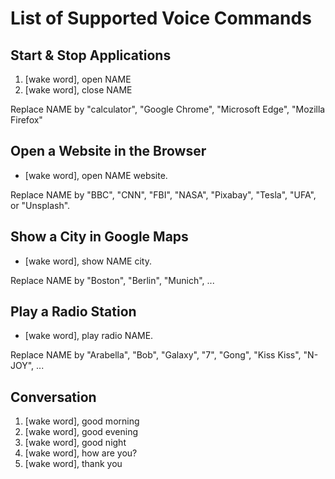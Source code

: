List of Supported Voice Commands
================================

Start & Stop Applications
-------------------------
1. [wake word], open NAME
2. [wake word], close NAME

Replace NAME by "calculator", "Google Chrome", "Microsoft Edge", "Mozilla Firefox"


Open a Website in the Browser
-----------------------------
* [wake word], open NAME website.

Replace NAME by "BBC", "CNN", "FBI", "NASA", "Pixabay", "Tesla", "UFA", or "Unsplash".


Show a City in Google Maps
--------------------------
* [wake word], show NAME city.

Replace NAME by "Boston", "Berlin", "Munich", ...


Play a Radio Station
--------------------
* [wake word], play radio NAME.

Replace NAME by "Arabella", "Bob", "Galaxy", "7", "Gong", "Kiss Kiss", "N-JOY", ...


Conversation
------------
1. [wake word], good morning
2. [wake word], good evening
3. [wake word], good night
4. [wake word], how are you?
5. [wake word], thank you
